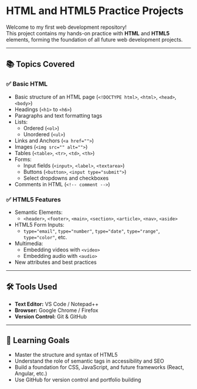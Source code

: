 # HTML and HTML5 Practice Projects

Welcome to my first web development repository!  
This project contains my hands-on practice with **HTML** and **HTML5** elements, forming the foundation of all future web development projects.

---

## 📚 Topics Covered

### ✅ Basic HTML
- Basic structure of an HTML page (`<!DOCTYPE html>`, `<html>`, `<head>`, `<body>`)
- Headings (`<h1>` to `<h6>`)
- Paragraphs and text formatting tags
- Lists:
  - Ordered (`<ol>`)
  - Unordered (`<ul>`)
- Links and Anchors (`<a href="">`)
- Images (`<img src="" alt="">`)
- Tables (`<table>`, `<tr>`, `<td>`, `<th>`)
- Forms:
  - Input fields (`<input>`, `<label>`, `<textarea>`)
  - Buttons (`<button>`, `<input type="submit">`)
  - Select dropdowns and checkboxes
- Comments in HTML (`<!-- comment -->`)

### ✅ HTML5 Features
- Semantic Elements:
  - `<header>`, `<footer>`, `<main>`, `<section>`, `<article>`, `<nav>`, `<aside>`
- HTML5 Form Inputs:
  - `type="email"`, `type="number"`, `type="date"`, `type="range"`, `type="color"`, etc.
- Multimedia:
  - Embedding videos with `<video>`
  - Embedding audio with `<audio>`
- New attributes and best practices

---

## 🛠 Tools Used

- **Text Editor:** VS Code / Notepad++
- **Browser:** Google Chrome / Firefox
- **Version Control:** Git & GitHub

---

## 🚀 Learning Goals

- Master the structure and syntax of HTML5
- Understand the role of semantic tags in accessibility and SEO
- Build a foundation for CSS, JavaScript, and future frameworks (React, Angular, etc.)
- Use GitHub for version control and portfolio building
